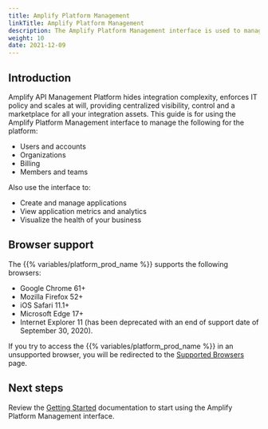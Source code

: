 ```yaml
---
title: Amplify Platform Management
linkTitle: Amplify Platform Management
description: The Amplify Platform Management interface is used to manage the Amplify API Management Platform.
weight: 10
date: 2021-12-09
---
```


## Introduction

Amplify API Management Platform hides integration complexity, enforces IT policy and scales at will, providing centralized visibility, control and a marketplace for all your integration assets. This guide is for using the Amplify Platform Management interface to manage the following for the platform:

* Users and accounts
* Organizations
* Billing
* Members and teams

Also use the interface to:

* Create and manage applications
* View application metrics and analytics
* Visualize the health of your business

## Browser support

The {{% variables/platform_prod_name %}} supports the following browsers:

* Google Chrome 61+
* Mozilla Firefox 52+
* iOS Safari 11.1+
* Microsoft Edge 17+
* Internet Explorer 11 (has been deprecated with an end of support date of September 30, 2020).

If you try to access the {{% variables/platform_prod_name %}} in an unsupported browser, you will be redirected to the [Supported Browsers](https://platform.axway.com/browser) page.

## Next steps

Review the [Getting Started](/docs/getting_started_with_amplify_platform_management/) documentation to start using the Amplify Platform Management interface.